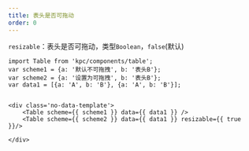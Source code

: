 ```yaml
---
title: 表头是否可拖动
order: 0
---
```


`resizable`：表头是否可拖动，类型`Boolean`，`false`(默认)

```vdt
import Table from 'kpc/components/table';
var scheme1 = {a: '默认不可拖拽', b: '表头B'};
var scheme2 = {a: '设置为可拖拽', b: '表头B'};
var data1 = [{a: 'A', b: 'B'}, {a: 'A', b: 'B'}];


<div class='no-data-template'>
    <Table scheme={{ scheme1 }} data={{ data1 }} />
    <Table scheme={{ scheme2 }} data={{ data1 }} resizable={{ true }}/>

</div>
```








